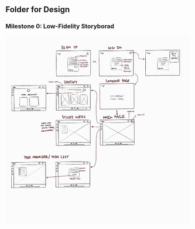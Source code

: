 ## Folder for Design

### Milestone 0: Low-Fidelity Storyborad
![Low-Fidelity Storyboard Updated](low_fidelity_updated.jpg)